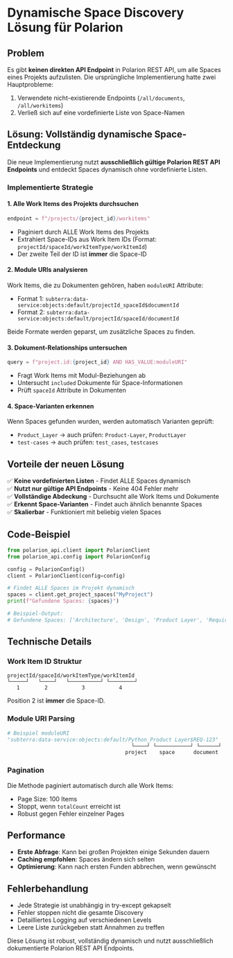 # Dynamische Space Discovery Lösung für Polarion

## Problem
Es gibt **keinen direkten API Endpoint** in Polarion REST API, um alle Spaces eines Projekts aufzulisten. Die ursprüngliche Implementierung hatte zwei Hauptprobleme:
1. Verwendete nicht-existierende Endpoints (`/all/documents`, `/all/workitems`)
2. Verließ sich auf eine vordefinierte Liste von Space-Namen

## Lösung: Vollständig dynamische Space-Entdeckung

Die neue Implementierung nutzt **ausschließlich gültige Polarion REST API Endpoints** und entdeckt Spaces dynamisch ohne vordefinierte Listen.

### Implementierte Strategie

#### 1. Alle Work Items des Projekts durchsuchen
```python
endpoint = f"/projects/{project_id}/workitems"
```
- Paginiert durch ALLE Work Items des Projekts
- Extrahiert Space-IDs aus Work Item IDs (Format: `projectId/spaceId/workItemType/workItemId`)
- Der zweite Teil der ID ist **immer** die Space-ID

#### 2. Module URIs analysieren
Work Items, die zu Dokumenten gehören, haben `moduleURI` Attribute:
- Format 1: `subterra:data-service:objects:default/projectId_spaceId$documentId`
- Format 2: `subterra:data-service:objects:default/projectId/spaceId/documentId`

Beide Formate werden geparst, um zusätzliche Spaces zu finden.

#### 3. Dokument-Relationships untersuchen
```python
query = f"project.id:{project_id} AND HAS_VALUE:moduleURI"
```
- Fragt Work Items mit Modul-Beziehungen ab
- Untersucht `included` Dokumente für Space-Informationen
- Prüft `spaceId` Attribute in Dokumenten

#### 4. Space-Varianten erkennen
Wenn Spaces gefunden wurden, werden automatisch Varianten geprüft:
- `Product_Layer` → auch prüfen: `Product-Layer`, `ProductLayer`
- `test-cases` → auch prüfen: `test_cases`, `testcases`

## Vorteile der neuen Lösung

✅ **Keine vordefinierten Listen** - Findet ALLE Spaces dynamisch  
✅ **Nutzt nur gültige API Endpoints** - Keine 404 Fehler mehr  
✅ **Vollständige Abdeckung** - Durchsucht alle Work Items und Dokumente  
✅ **Erkennt Space-Varianten** - Findet auch ähnlich benannte Spaces  
✅ **Skalierbar** - Funktioniert mit beliebig vielen Spaces  

## Code-Beispiel

```python
from polarion_api.client import PolarionClient
from polarion_api.config import PolarionConfig

config = PolarionConfig()
client = PolarionClient(config=config)

# Findet ALLE Spaces im Projekt dynamisch
spaces = client.get_project_spaces("MyProject")
print(f"Gefundene Spaces: {spaces}")

# Beispiel-Output:
# Gefundene Spaces: ['Architecture', 'Design', 'Product Layer', 'Requirements', 'Testing']
```

## Technische Details

### Work Item ID Struktur
```
projectId/spaceId/workItemType/workItemId
└─────┘   └────┘   └──────────┘ └────────┘
   1        2           3           4
```
Position 2 ist **immer** die Space-ID.

### Module URI Parsing
```python
# Beispiel moduleURI
"subterra:data-service:objects:default/Python_Product Layer$REQ-123"
                                        └────┘ └───────────┘ └──────┘
                                      project    space      document
```

### Pagination
Die Methode paginiert automatisch durch alle Work Items:
- Page Size: 100 Items
- Stoppt, wenn `totalCount` erreicht ist
- Robust gegen Fehler einzelner Pages

## Performance

- **Erste Abfrage**: Kann bei großen Projekten einige Sekunden dauern
- **Caching empfohlen**: Spaces ändern sich selten
- **Optimierung**: Kann nach ersten Funden abbrechen, wenn gewünscht

## Fehlerbehandlung

- Jede Strategie ist unabhängig in try-except gekapselt
- Fehler stoppen nicht die gesamte Discovery
- Detailliertes Logging auf verschiedenen Levels
- Leere Liste zurückgeben statt Annahmen zu treffen

Diese Lösung ist robust, vollständig dynamisch und nutzt ausschließlich dokumentierte Polarion REST API Endpoints.